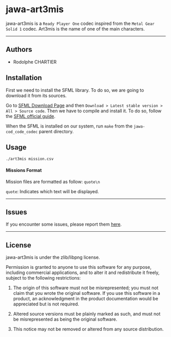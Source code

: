# jawa-art3mis
jawa-art3mis is a `Ready Player One` codec inspired from the `Metal Gear Solid 1` codec. Art3mis is the name of one of the main characters.

---

## Authors

* Rodolphe CHARTIER

## Installation

First we need to install the SFML library. To do so, we are going to download it from its sources.

Go to [SFML Download Page](https://www.sfml-dev.org/download.php) and then `Download > Latest stable version > All > Source code`.
Then we have to compile and install it. To do so, follow the [SFML official guide](https://www.sfml-dev.org/tutorials/2.4/compile-with-cmake.php).

When the SFML is installed on our system, run `make` from the `jawa-cod_code_codec` parent directory.

## Usage

`./art3mis mission.csv`

#### Missions Format

Mission files are formatted as follow: `quote\n`

`quote`: Indicates which text will be displayed.

---

## Issues
If you encounter some issues, please report them [here](https://github.com/etna-alternance/jawa-art3mis/issues).

---

## License

jawa-art3mis is under the zlib/libpng license.

Permission is granted to anyone to use this software for any purpose, including commercial applications, and to alter it and redistribute it freely, subject to the following restrictions:

1. The origin of this software must not be misrepresented;
you must not claim that you wrote the original software.
If you use this software in a product, an acknowledgment
in the product documentation would be appreciated but is not required.

2. Altered source versions must be plainly marked as such,
and must not be misrepresented as being the original software.

3. This notice may not be removed or altered from any source distribution.
